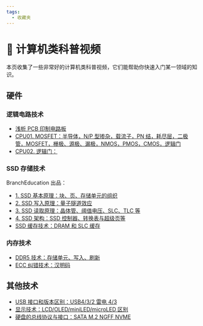```yaml
---
tags:
  - 收藏夹
---
```


# 🔗 计算机类科普视频

本页收集了一些非常好的计算机类科普视频，它们能帮助你快速入门某一领域的知识。

## 硬件

### 逻辑电路技术

- [浅析 PCB 印制电路板](https://www.bilibili.com/video/BV1nZ4y1S7CZ)
- [CPU01. MOSFET：半导体，N/P 型掺杂，载流子，PN 结，耗尽层，二极管，MOSFET，栅极、源极、漏极，NMOS，PMOS，CMOS，逻辑门](https://www.bilibili.com/video/BV1nL411x7jH)
- [CPU02. 逻辑门：](https://www.bilibili.com/video/BV18M4y137Cr/)

### SSD 存储技术

BranchEducation 出品：

- [1. SSD 基本原理：块、页、存储单元的组织](https://www.bilibili.com/video/BV1WR4y1L7io)
- [2. SSD 写入原理：量子隧道效应](https://www.bilibili.com/video/BV1Vr4y1r7dp)
- [3. SSD 读取原理：晶体管、阈值电压、SLC、TLC 等](https://www.bilibili.com/video/BV1iF411E7gG)
- [4. SSD 架构：SSD 控制器、转换表与超级页等](https://www.bilibili.com/video/BV1DF41147Bf/)
- [SSD 缓存技术：DRAM 和 SLC 缓存](https://www.bilibili.com/video/BV1aF411u7Ct)

### 内存技术

- [DDR5 技术：存储单元、写入、刷新](https://www.bilibili.com/video/BV1vP411c7pt)
- [ECC 纠错技术：汉明码](https://www.bilibili.com/video/BV1GF411V7sC)

## 其他技术

- [USB 接口和版本区别：USB4/3/2 雷电 4/3](https://www.bilibili.com/video/BV1YY4y1h7s7)
- [显示技术：LCD/OLED/miniLED/microLED 区别](https://www.bilibili.com/video/BV16v4y1M7eQ)
- [硬盘的总线协议与接口：SATA M.2 NGFF NVME](https://www.bilibili.com/video/BV1Qv411t7ZL/?spm_id_from=333.999.0.0)
